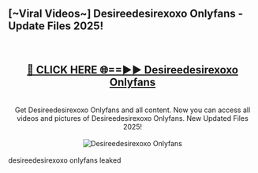 <h2>[~Viral Videos~] Desireedesirexoxo Onlyfans - Update Files 2025!</h2>
<br>
<div align="center">
<h2><a href="https://betterlinks.top/A2PfLJ" rel="nofollow">🔴 CLICK HERE 🌐==►► Desireedesirexoxo Onlyfans</a></h2>
<br>
Get Desireedesirexoxo Onlyfans and all content. Now you can access all videos and pictures of Desireedesirexoxo Onlyfans. New Updated Files 2025!
<br>
<br>
<a href="https://betterlinks.top/A2PfLJ" rel="nofollow" data-target="animated-image.originalLink"><img src="https://i.ibb.co.com/WyWwxjT/player-gif2.gif" alt="Desireedesirexoxo Onlyfans" style="max-width: 100%; display: inline-block;" data-target="animated-image.originalImage"></a>
</div>
<br>
desireedesirexoxo onlyfans leaked